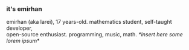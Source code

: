 ### it's emirhan
emirhan (aka larei), 17 years-old. mathematics student, self-taught developer, \
open-source enthusiast. programming, music, math. *\*insert here some lorem ipsum*\*
